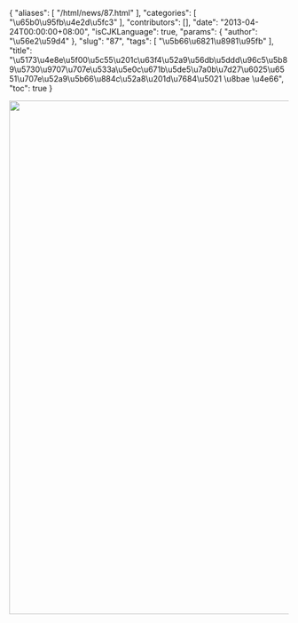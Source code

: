 {
    "aliases": [
        "/html/news/87.html"
    ],
    "categories": [
        "\u65b0\u95fb\u4e2d\u5fc3"
    ],
    "contributors": [],
    "date": "2013-04-24T00:00:00+08:00",
    "isCJKLanguage": true,
    "params": {
        "author": "\u56e2\u59d4"
    },
    "slug": "87",
    "tags": [
        "\u5b66\u6821\u8981\u95fb"
    ],
    "title": "\u5173\u4e8e\u5f00\u5c55\u201c\u63f4\u52a9\u56db\u5ddd\u96c5\u5b89\u5730\u9707\u707e\u533a\u5e0c\u671b\u5de5\u7a0b\u7d27\u6025\u6551\u707e\u52a9\u5b66\u884c\u52a8\u201d\u7684\u5021  \u8bae  \u4e66",
    "toc": true
}

<img
    src="https://cdn.tfls.online/mirror/full/e42a7b7144f0b2eafeefdbf794252bf46221b035.jpg"
    style="display:block;margin-left:auto;margin-right:auto;"
    decoding="async"
    fetchpriority="auto"
    loading="lazy"
    height="926"
    width="659"
/>

